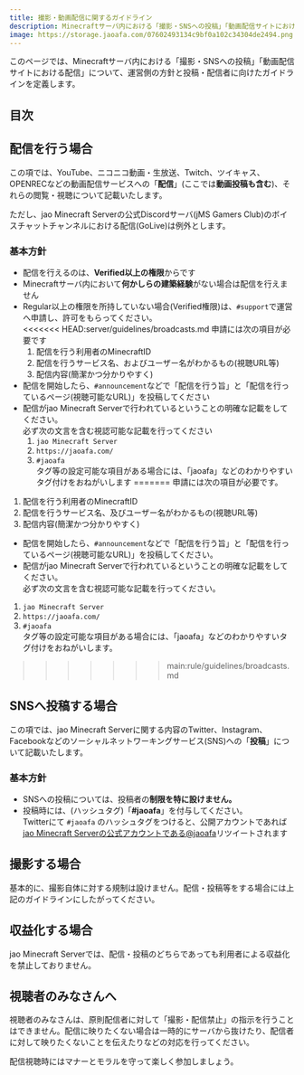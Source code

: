 ```yaml
---
title: 撮影・動画配信に関するガイドライン
description: Minecraftサーバ内における「撮影・SNSへの投稿」「動画配信サイトにおける配信」について、運営側の方針と投稿・配信者に向けたガイドラインを定義します。
image: https://storage.jaoafa.com/07602493134c9bf0a102c34304de2494.png
---
```

このページでは、Minecraftサーバ内における「撮影・SNSへの投稿」「動画配信サイトにおける配信」について、運営側の方針と投稿・配信者に向けたガイドラインを定義します。

## 目次

<!--contents-->

## 配信を行う場合

この項では、YouTube、ニコニコ動画・生放送、Twitch、ツイキャス、OPENRECなどの動画配信サービスへの「**配信**」(ここでは**動画投稿も含む**)、それらの閲覧・視聴について記載いたします。

ただし、jao Minecraft Serverの公式Discordサーバ(jMS Gamers Club)のボイスチャットチャンネルにおける配信(GoLive)は例外とします。

### 基本方針

- 配信を行えるのは、**Verified以上の権限**からです
- Minecraftサーバ内において**何かしらの建築経験**がない場合は配信を行えません
- Regular以上の権限を所持していない場合(Verified権限)は、`#support`で運営へ申請し、許可をもらってください。  
<<<<<<< HEAD:server/guidelines/broadcasts.md
  申請には次の項目が必要です
  1. 配信を行う利用者のMinecraftID
  2. 配信を行うサービス名、およびユーザー名がわかるもの(視聴URL等)
  3. 配信内容(簡潔かつ分かりやすく)
- 配信を開始したら、`#announcement`などで「配信を行う旨」と「配信を行っているページ(視聴可能なURL)」を投稿してください
- 配信がjao Minecraft Serverで行われているということの明確な記載をしてください。  
  必ず次の文言を含む視認可能な記載を行ってください
  1. `jao Minecraft Server`
  2. `https://jaoafa.com/`
  3. `#jaoafa`  
  タグ等の設定可能な項目がある場合には、「jaoafa」などのわかりやすいタグ付けをおねがいします
=======
申請には次の項目が必要です。

1. 配信を行う利用者のMinecraftID
2. 配信を行うサービス名、及びユーザー名がわかるもの(視聴URL等)
3. 配信内容(簡潔かつ分かりやすく)

- 配信を開始したら、`#announcement`などで「配信を行う旨」と「配信を行っているページ(視聴可能なURL)」を投稿してください。
- 配信がjao Minecraft Serverで行われているということの明確な記載をしてください。  
必ず次の文言を含む視認可能な記載を行ってください。

1. `jao Minecraft Server`
2. `https://jaoafa.com/`
3. `#jaoafa`  
タグ等の設定可能な項目がある場合には、「jaoafa」などのわかりやすいタグ付けをおねがいします。
>>>>>>> main:rule/guidelines/broadcasts.md

## SNSへ投稿する場合

この項では、jao Minecraft Serverに関する内容のTwitter、Instagram、Facebookなどのソーシャルネットワーキングサービス(SNS)への「**投稿**」について記載いたします。

### 基本方針

- SNSへの投稿については、投稿者の**制限を特に設けません。**
- 投稿時には、(ハッシュタグ)「**#jaoafa**」を付与してください。  
  Twitterにて `#jaoafa` のハッシュタグをつけると、公開アカウントであれば[jao Minecraft Serverの公式アカウントである@jaoafa](https://twitter.com/jaoafa)リツイートされます

## 撮影する場合

基本的に、撮影自体に対する規制は設けません。配信・投稿等をする場合には上記のガイドラインにしたがってください。

## 収益化する場合

jao Minecraft Serverでは、配信・投稿のどちらであっても利用者による収益化を禁止しておりません。

## 視聴者のみなさんへ

視聴者のみなさんは、原則配信者に対して「撮影・配信禁止」の指示を行うことはできません。配信に映りたくない場合は一時的にサーバから抜けたり、配信者に対して映りたくないことを伝えたりなどの対応を行ってください。

配信視聴時にはマナーとモラルを守って楽しく参加しましょう。
